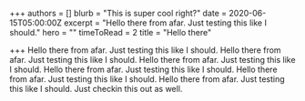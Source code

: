 +++
authors = []
blurb = "This is super cool right?"
date = 2020-06-15T05:00:00Z
excerpt = "Hello there from afar. Just testing this like I should."
hero = ""
timeToRead = 2
title = "Hello there"

+++
Hello there from afar. Just testing this like I should. Hello there from afar. Just testing this like I should. Hello there from afar. Just testing this like I should. Hello there from afar. Just testing this like I should. Hello there from afar. Just testing this like I should. Hello there from afar. Just testing this like I should. Just checkin this out as well. 
